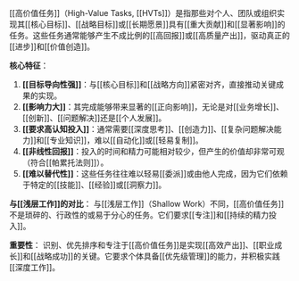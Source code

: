 [[高价值任务]]（High-Value Tasks, [[HVTs]]）是指那些对个人、团队或组织实现其[[核心目标]]、[[战略目标]]或[[长期愿景]]具有[[重大贡献]]和[[显著影响]]的任务。这些任务通常能够产生不成比例的[[高回报]]或[[高质量产出]]，驱动真正的[[进步]]和[[价值创造]]。

**核心特征**：
1.  **[[目标导向性强]]**：与[[核心目标]]和[[战略方向]]紧密对齐，直接推动关键成果的实现。
2.  **[[影响力大]]**：其完成能够带来显著的[[正向影响]]，无论是对[[业务增长]]、[[创新]]、[[问题解决]]还是[[个人发展]]。
3.  **[[要求高认知投入]]**：通常需要[[深度思考]]、[[创造力]]、[[复杂问题解决能力]]和[[专业知识]]，难以[[自动化]]或[[轻易复制]]。
4.  **[[非线性回报]]**：投入的时间和精力可能相对较少，但产生的价值却非常可观（符合[[帕累托法则]]）。
5.  **[[难以替代性]]**：这些任务往往难以轻易[[委派]]或由他人完成，因为它们依赖于特定的[[技能]]、[[经验]]或[[洞察力]]。

**与[[浅层工作]]的对比**：
与[[浅层工作]]（Shallow Work）不同，[[高价值任务]]不是琐碎的、行政性的或易于分心的任务。它们要求[[专注]]和[[持续的精力投入]]。

**重要性**：
识别、优先排序和专注于[[高价值任务]]是实现[[高效产出]]、[[职业成长]]和[[战略成功]]的关键。它要求个体具备[[优先级管理]]的能力，并积极实践[[深度工作]]。